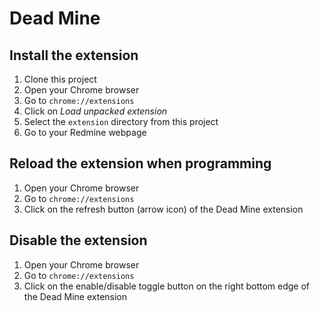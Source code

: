 # Dead Mine

## Install the extension

1. Clone this project
2. Open your Chrome browser
3. Go to `chrome://extensions`
4. Click on _Load unpacked extension_
5. Select the `extension` directory from this project
6. Go to your Redmine webpage

## Reload the extension when programming

1. Open your Chrome browser
2. Go to `chrome://extensions`
3. Click on the refresh button (arrow icon) of the Dead Mine extension

## Disable the extension

1. Open your Chrome browser
2. Go to `chrome://extensions`
3. Click on the enable/disable toggle button on the right bottom edge of the Dead Mine extension